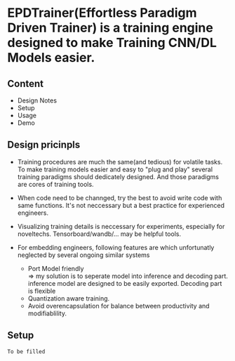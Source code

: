 # EPDTrainer(Effortless Paradigm Driven Trainer) is a training engine designed to make Training CNN/DL Models easier.

## Content
- Design Notes
- Setup
- Usage
- Demo

## Design pricinpls
- Training procedures are much the same(and tedious) for volatile tasks. To make training models easier and easy to "plug and play" several training paradigms should dedicately designed. And those paradigms are cores of training tools.

- When code need to be channged, try the best to avoid write code with same functions. It's not neccessary but a best practice for experienced engineers.

- Visualizing training details is neccessary for experiments, especially for noveltechs. Tensorboard/wandb/... may be helpful tools.

- For embedding engineers, following features are which unfortunatly neglected by several ongoing similar systems
  - Port Model friendly   
    => my solution is to seperate model into inference and decoding part. inference model are designed to be easily exported. Decoding part is flexible
  - Quantization aware training.
  - Avoid overencapsulation for balance between productivity and modifiablility.

## Setup   
    To be filled


